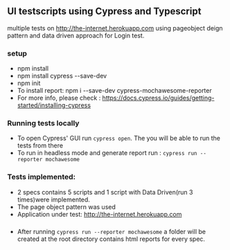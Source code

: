 ## UI testscripts using Cypress and Typescript
 multiple tests on http://the-internet.herokuapp.com 
 using pageobject deign pattern and data driven approach for Login test.


### setup
- npm install 
- npm install cypress --save-dev
- npm init
- To install report: npm i --save-dev cypress-mochawesome-reporter
- For more info, please check : https://docs.cypress.io/guides/getting-started/installing-cypress


### Running tests locally
- To open Cypress' GUI run `cypress open`. The you will be able to run the tests from there
- To run in headless mode and generate report run : `cypress run --reporter mochawesome`

### Tests implemented:
- 2 specs contains 5 scripts and 1 script with Data Driven(run 3 times)were implemented.
- The page object pattern was used
- Application under test: http://the-internet.herokuapp.com 


### 
- After running `cypress run --reporter mochawesome` a folder will be created at the root directory contains html reports for every spec.

